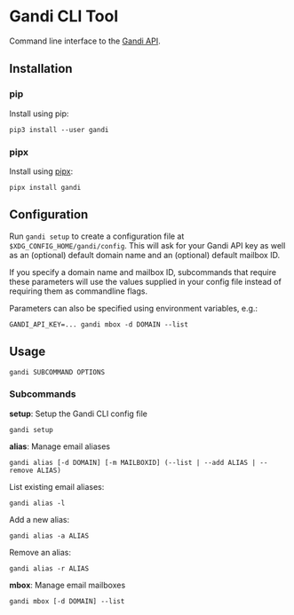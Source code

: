 Gandi CLI Tool
==============

Command line interface to the [Gandi API][].

[Gandi API]: https://docs.gandi.net/en/domain_names/advanced_users/api.html

Installation
------------

### pip

Install using pip:

    pip3 install --user gandi

### pipx

Install using [pipx](https://pipxproject.github.io/pipx/):

    pipx install gandi

Configuration
-------------

Run `gandi setup` to create a configuration file at
`$XDG_CONFIG_HOME/gandi/config`. This will ask for your Gandi API key as well
as an (optional) default domain name and an (optional) default mailbox ID.

If you specify a domain name and mailbox ID, subcommands that require these
parameters will use the values supplied in your config file instead of
requiring them as commandline flags.

Parameters can also be specified using environment variables, e.g.:

    GANDI_API_KEY=... gandi mbox -d DOMAIN --list

Usage
-----

    gandi SUBCOMMAND OPTIONS

### Subcommands

**setup**: Setup the Gandi CLI config file

    gandi setup

**alias**: Manage email aliases

    gandi alias [-d DOMAIN] [-m MAILBOXID] (--list | --add ALIAS | --remove ALIAS)

List existing email aliases:

    gandi alias -l

Add a new alias:

    gandi alias -a ALIAS

Remove an alias:

    gandi alias -r ALIAS

**mbox**: Manage email mailboxes

    gandi mbox [-d DOMAIN] --list
